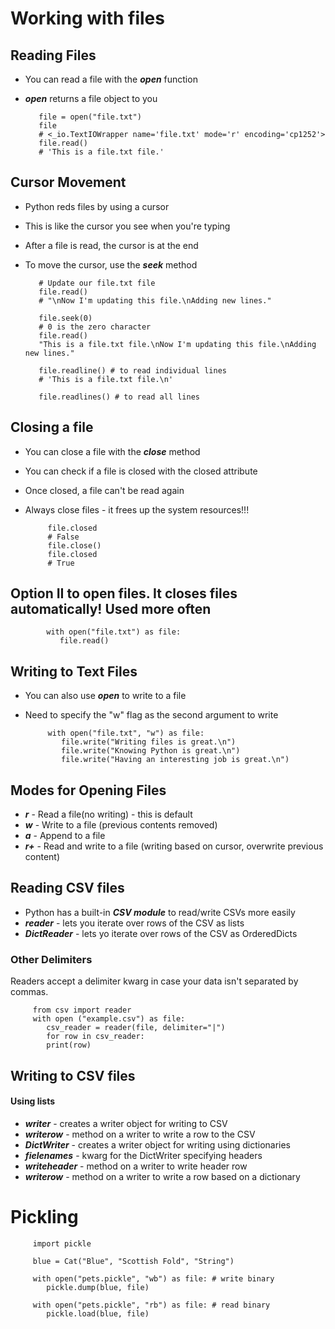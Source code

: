 # Working with files

## Reading Files

- You can read a file with the ***open*** function
- ***open*** returns a file object to you

         file = open("file.txt")
         file
         # <_io.TextIOWrapper name='file.txt' mode='r' encoding='cp1252'>
         file.read()
         # 'This is a file.txt file.'

## Cursor Movement

- Python reds files by using a cursor
- This is like the cursor you see when you're typing
- After a file is read, the cursor is at the end
- To move the cursor, use the ***seek*** method

         # Update our file.txt file
         file.read()
         # "\nNow I'm updating this file.\nAdding new lines."

         file.seek(0)
         # 0 is the zero character
         file.read()
         "This is a file.txt file.\nNow I'm updating this file.\nAdding new lines."

         file.readline() # to read individual lines
         # 'This is a file.txt file.\n'

         file.readlines() # to read all lines

## Closing a file

 - You can close a file with the ***close*** method
 - You can check if a file is closed with the closed attribute
 - Once closed, a file can't be read again
 - Always close files - it frees up the system resources!!!

            file.closed
            # False
            file.close()
            file.closed
            # True

## Option II to open files. It closes files automatically! Used more often

            with open("file.txt") as file:
               file.read()

## Writing to Text Files

- You can also use ***open*** to write to a file
-  Need to specify the "w" flag as the second argument to write

            with open("file.txt", "w") as file:
               file.write("Writing files is great.\n")
               file.write("Knowing Python is great.\n")
               file.write("Having an interesting job is great.\n")

## Modes for Opening Files

- ***r*** - Read a file(no writing) - this is default
- ***w*** - Write to a file (previous contents removed)
- ***a*** - Append to a file
- ***r+*** - Read and write to a file (writing based on cursor, overwrite previous content)

## Reading CSV files 

- Python has a built-in ***CSV module*** to read/write CSVs more easily
- ***reader*** - lets you iterate over rows of the CSV as lists
- ***DictReader*** - lets yo iterate over rows of the CSV as OrderedDicts

### Other Delimiters

Readers accept a delimiter kwarg in case your data isn't separated by commas.

         from csv import reader
         with open ("example.csv") as file:
            csv_reader = reader(file, delimiter="|")
            for row in csv_reader:
            print(row)

## Writing to CSV files

#### Using lists

- ***writer*** - creates a writer object for writing to CSV
- ***writerow*** - method on a writer to write a row to the CSV
- ***DictWriter*** - creates a writer object for writing using dictionaries
- ***fielenames*** - kwarg for the DictWriter specifying headers
- ***writeheader*** - method on a writer to write header row
- ***writerow*** - method on a writer to write a row based on a dictionary

# Pickling

         import pickle

         blue = Cat("Blue", "Scottish Fold", "String")

         with open("pets.pickle", "wb") as file: # write binary
            pickle.dump(blue, file)

         with open("pets.pickle", "rb") as file: # read binary
            pickle.load(blue, file)

